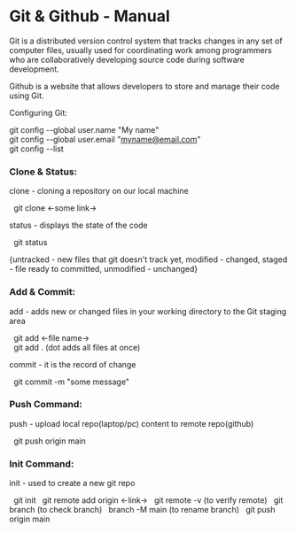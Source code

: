 # Git & Github - Manual

Git is a distributed version control system that tracks changes in any set of computer files, usually used for coordinating work among programmers who are collaboratively developing source code during software development.

Github is a website that allows developers to store and manage their code using Git.

Configuring Git:

git config --global user.name "My name" <br>
git config --global user.email "myname@email.com" <br>
git config --list

<h3>Clone & Status:</h3>

clone - cloning a repository on our local machine

&nbsp; git clone <-some link->

status - displays the state of the code

&nbsp; git status

{untracked - new files that git doesn't track yet, modified - changed, staged - file ready to committed, unmodified - unchanged}

<h3>Add & Commit:</h3>

add - adds new or changed files in your working directory to the Git staging area

&nbsp; git add <-file name-> <br>
&nbsp; git add . (dot adds all files at once)

commit - it is the record of change

&nbsp; git commit -m "some message"

<h3>Push Command:</h3>

push - upload local repo(laptop/pc) content to remote repo(github)

&nbsp; git push origin main

<h3>Init Command:</h3>

init -  used to create a new git repo

&nbsp; git init
&nbsp; git remote add origin <-link->
&nbsp; git remote -v    (to verify remote)
&nbsp; git branch       (to check branch)
&nbsp; branch -M main   (to rename branch)
&nbsp; git push origin main

